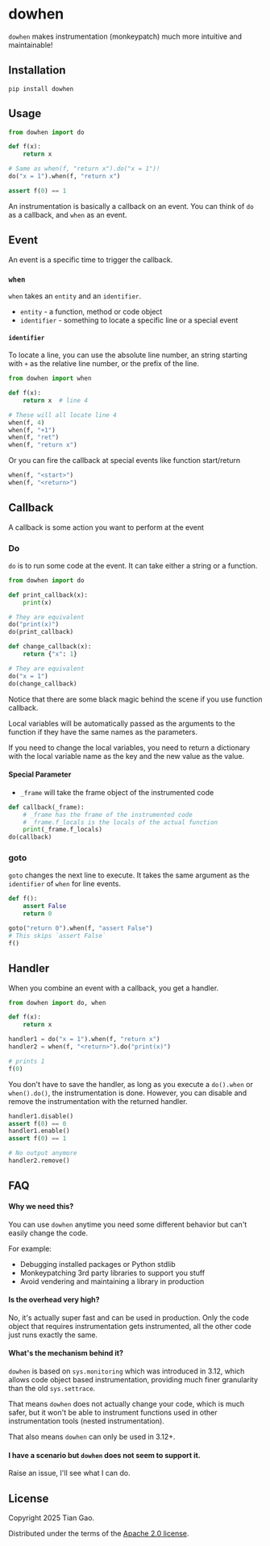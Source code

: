 # dowhen

`dowhen` makes instrumentation (monkeypatch) much more intuitive and maintainable!

## Installation

```
pip install dowhen
```

## Usage

```python
from dowhen import do

def f(x):
    return x

# Same as when(f, "return x").do("x = 1")!
do("x = 1").when(f, "return x")

assert f(0) == 1
```

An instrumentation is basically a callback on an event. You can think of
`do` as a callback, and `when` as an event.

## Event

An event is a specific time to trigger the callback.

### `when`

`when` takes an `entity` and an `identifier`.

* `entity` - a function, method or code object
* `identifier` - something to locate a specific line or a special event

#### `identifier`

To locate a line, you can use the absolute line number, an string starting
with `+` as the relative line number, or the prefix of the line.

```python
from dowhen import when

def f(x):
    return x  # line 4

# These will all locate line 4
when(f, 4)
when(f, "+1")
when(f, "ret")
when(f, "return x")
```

Or you can fire the callback at special events like function start/return

```python
when(f, "<start>")
when(f, "<return>")
```

## Callback

A callback is some action you want to perform at the event

### Do

`do` is to run some code at the event. It can take either a string
or a function.

```python
from dowhen import do

def print_callback(x):
    print(x)

# They are equivalent
do("print(x)")
do(print_callback)

def change_callback(x):
    return {"x": 1}

# They are equivalent
do("x = 1")
do(change_callback)
```

Notice that there are some black magic behind the scene if you use function
callback.

Local variables will be automatically passed as the arguments to the function
if they have the same names as the parameters.

If you need to change the local variables, you need to return a dictionary
with the local variable name as the key and the new value as the value.

#### Special Parameter

* `_frame` will take the frame object of the instrumented code

```python
def callback(_frame):
    # _frame has the frame of the instrumented code
    # _frame.f_locals is the locals of the actual function
    print(_frame.f_locals)
do(callback)
```

### goto

`goto` changes the next line to execute. It takes the same argument as the
`identifier` of `when` for line events.

```python
def f():
    assert False
    return 0

goto("return 0").when(f, "assert False")
# This skips `assert False`
f()
```

## Handler

When you combine an event with a callback, you get a handler.

```python
from dowhen import do, when

def f(x):
    return x

handler1 = do("x = 1").when(f, "return x")
handler2 = when(f, "<return>").do("print(x)")

# prints 1
f(0)
```

You don't have to save the handler, as long as you execute a `do().when`
or `when().do()`, the instrumentation is done. However, you can disable
and remove the instrumentation with the returned handler.

```python
handler1.disable()
assert f(0) == 0
handler1.enable()
assert f(0) == 1

# No output anymore
handler2.remove()
```

## FAQ

#### Why we need this?

You can use `dowhen` anytime you need some different behavior but can't easily change the code.

For example:

* Debugging installed packages or Python stdlib
* Monkeypatching 3rd party libraries to support you stuff
* Avoid vendering and maintaining a library in production


#### Is the overhead very high?

No, it's actually super fast and can be used in production. Only the code object that
requires instrumentation gets instrumented, all the other code just runs exactly the same.

#### What's the mechanism behind it?

`dowhen` is based on `sys.monitoring` which was introduced in 3.12, which allows code object
based instrumentation, providing much finer granularity than the old `sys.settrace`.

That means `dowhen` does not actually change your code, which is much safer, but it won't
be able to instrument functions used in other instrumentation tools (nested instrumentation).

That also means `dowhen` can only be used in 3.12+.

#### I have a scenario but `dowhen` does not seem to support it.

Raise an issue, I'll see what I can do.

## License

Copyright 2025 Tian Gao.

Distributed under the terms of the  [Apache 2.0 license](https://github.com/gaogaotiantian/dowhen/blob/master/LICENSE).
